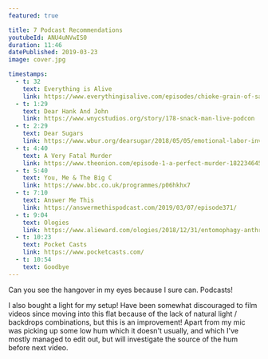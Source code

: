 ```yaml
---
featured: true

title: 7 Podcast Recommendations
youtubeId: ANU4uNVwIS0
duration: 11:46
datePublished: 2019-03-23
image: cover.jpg

timestamps:
  - t: 32
    text: Everything is Alive
    link: https://www.everythingisalive.com/episodes/chioke-grain-of-sand
  - t: 1:29
    text: Dear Hank And John
    link: https://www.wnycstudios.org/story/178-snack-man-live-podcon
  - t: 2:29
    text: Dear Sugars
    link: https://www.wbur.org/dearsugar/2018/05/05/emotional-labor-invisible-work
  - t: 4:40
    text: A Very Fatal Murder
    link: https://www.theonion.com/episode-1-a-perfect-murder-1822346450
  - t: 5:40
    text: You, Me & The Big C
    link: https://www.bbc.co.uk/programmes/p06hkhx7
  - t: 7:10
    text: Answer Me This
    link: https://answermethispodcast.com/2019/03/07/episode371/
  - t: 9:04
    text: Ologies
    link: https://www.alieward.com/ologies/2018/12/31/entomophagy-anthropology-eating-bugs-with-dr-julie-lesnik
  - t: 10:23
    text: Pocket Casts
    link: https://www.pocketcasts.com/
  - t: 10:54
    text: Goodbye
---
```


Can you see the hangover in my eyes because I sure can. Podcasts!

I also bought a light for my setup! Have been somewhat discouraged to film videos since moving into this flat because of the lack of natural light / backdrops combinations, but this is an improvement! Apart from my mic was picking up some low hum which it doesn't usually, and which I've mostly managed to edit out, but will investigate the source of the hum before next video.

